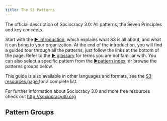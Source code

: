 ```yaml
---
title: The S3 Patterns
---
```


The official description of Sociocracy 3.0: All patterns, the Seven Principles and key concepts.

Start with the [&#9654; introduction](introduction.html), which explains what S3 is all about, and what it can bring to your organization. At the end of the introduction, you will find a guided tour through all the patterns, just follow the links at the bottom of the page. Refer to the [&#9654; glossary](glossary.html) for terms you are not familiar with. You can also select a specific pattern from the [&#9654;pattern index](pattern-index.html), or browse the patterns groups below.

This guide is also available in other languages and formats, see the [S3 resources page ](https://sociocracy30.org/resources) for a complete list. 

For further information about Sociocracy 3.0 and more free resources check out <http://sociocracy30.org>

## Pattern Groups

<!-- GROUP-INDEX -->


